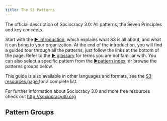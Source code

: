 ```yaml
---
title: The S3 Patterns
---
```


The official description of Sociocracy 3.0: All patterns, the Seven Principles and key concepts.

Start with the [&#9654; introduction](introduction.html), which explains what S3 is all about, and what it can bring to your organization. At the end of the introduction, you will find a guided tour through all the patterns, just follow the links at the bottom of the page. Refer to the [&#9654; glossary](glossary.html) for terms you are not familiar with. You can also select a specific pattern from the [&#9654;pattern index](pattern-index.html), or browse the patterns groups below.

This guide is also available in other languages and formats, see the [S3 resources page ](https://sociocracy30.org/resources) for a complete list. 

For further information about Sociocracy 3.0 and more free resources check out <http://sociocracy30.org>

## Pattern Groups

<!-- GROUP-INDEX -->


